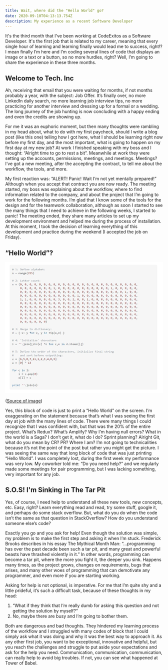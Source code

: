 ```yaml
---
title: Wait, where did the "Hello World" go?
date: 2020-09-10T04:13:13.754Z
description: My experience as a recent Software Developer
---
```

It's the third month that I've been working at CodeExitos as a Software Developer. It's the first job that is related to my career, meaning that every single hour of learning and learning finally would lead me to success, right!? I mean finally I’m here and I’m coding several lines of code that displays an image or a text or a button, so no more hurdles, right? Well, I’m going to share the experience in these three months.

## Welcome to Tech. Inc

Ah, receiving that email that you were waiting for months, if not months probably a year, with the subject: Job Offer. It’s finally over, no more LinkedIn daily search, no more learning job interview tips, no more practicing for another interview and dressing up for a formal or a wedding. The long journey of the job hunting is now concluding with a happy ending and even the credits are showing up. 

For me it was an euphoric moment, but then many thoughts were rambling in my head about, what to do with my first paycheck, should I write a blog post (like this one) telling how I got here, what I should be learning right now before my first day, and the most important, what is going to happen on my first day at my new job?  At work I finished speaking with my boss and I thought: “Alright time to go to rest a bit”. Meanwhile at work they were setting up the accounts, permissions, meetings, and meetings. Meetings? I’ve got a new meeting, after the accepting the contract, to tell me about the workflow, the tools, and more. 

My first reaction was: “ALERT! Panic! Wait I’m not yet mentally prepared!” Although when you accept that contract you are now ready. The meeting started, my boss was explaining about the workflow, where to find information related to the company, and about the project that I’m going to work for the following months. I’m glad that I know some of the tools for the design and for the teamwork collaboration, although as soon I started to see the many things that I need to achieve in the following weeks, I started to panic! The meeting ended, they share many articles to set up my development environment and helped me during the process of installation. At this moment, I took the decision of learning everything of this development and practice during the weekend (I accepted the job on Friday).

## “Hello World”?

![Long code for printing a hello world](helloworld.jpg "This entire block of code prints Hello World")

([Source of image](https://codegolf.stackexchange.com/questions/4838/most-complex-hello-world-program-you-can-justify))

Yes, this block of code is just to print a “Hello World” on the screen. I’m exaggerating on the statement because that’s what I was seeing the first day at job with the many lines of code. There were many things I could recognize that I was confident with, but that was the 20% of the entire project. What’s Redux? What’s Amplify? Why I’m having null errors? What in the world is a Saga? I don’t get it, what do I do? Sprint planning? Alright Git, what do you mean by CR? PR? Where I am?  I’m not going to technicalities because it’s not the point of the post but rather you might get the picture. I was seeing the same way that long block of code that was just printing “Hello World”. I was completely lost, during the first week my performance was very low. My coworker told me: “Do you need help?” and we regularly made some meetings for pair programming, but I was lacking something, very important for any job.

## S.O.S! I'm Sinking in The Tar Pit

Yes, of course, I need help to understand all these new tools, new concepts, etc. Easy, right? Learn everything read and read, try some stuff, google it, and perhaps do some stack overflow. But, what do you do when the code isn’t the same as that question in StackOverflow? How do you understand someone else’s code? 

Exactly you go and you ask for help! Even though the solution was simple, my problem is to make the first step and asking it when I’m stuck. Frederick Brooks describes in his essay The Mythical Month Man: “…programming has over the past decade been such a tar pit, and many great and powerful beasts have thrashed violently in it.” In other words, programming can become a tar pit, where the more you fight it, the deeper you sink. Happens many times, as the project grows, changes on requirements, bugs that arises, and many other woes of programming that can demotivate any programmer, and even more if you are starting working.

Asking for help is not optional, is imperative. For me that I’m quite shy and a little prideful, it’s such a difficult task, because of these thoughts in my head: 

1. “What if they think that I’m really dumb for asking this question and not getting the solution by myself?”
2. No, maybe there are busy and I’m going to bother them. 

Both are dangerous and bad thoughts. They hindered my learning process of the workflow and I struggled with many codes of block that I could simply ask what it was doing and why it was the best way to approach it. As any other first job, you want to be exceptional, innovative and helpful, but you reach the challenges and struggle to put aside your expectations and ask for the help you need. Communication, communication, communication, can really help to avoid big troubles. If not, you can see what happened at Tower of Babel.
